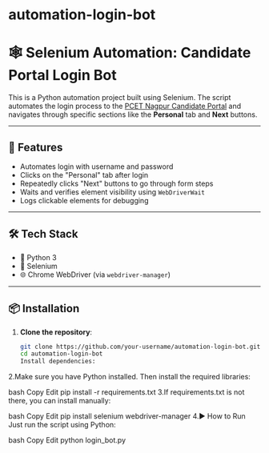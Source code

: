 # automation-login-bot
# 🕸️ Selenium Automation: Candidate Portal Login Bot

This is a Python automation project built using Selenium. The script automates the login process to the [PCET Nagpur Candidate Portal](https://mis.pcenagpur.edu.in/modules/Candidate/candidateLogin.php) and navigates through specific sections like the **Personal** tab and **Next** buttons.

---

## 🚀 Features

- Automates login with username and password
- Clicks on the "Personal" tab after login
- Repeatedly clicks "Next" buttons to go through form steps
- Waits and verifies element visibility using `WebDriverWait`
- Logs clickable elements for debugging

---

## 🛠️ Tech Stack

- 🐍 Python 3
- 🧪 Selenium
- 🌐 Chrome WebDriver (via `webdriver-manager`)

---

## 📦 Installation

1. **Clone the repository**:

   ```bash
   git clone https://github.com/your-username/automation-login-bot.git
   cd automation-login-bot
   Install dependencies:

2.Make sure you have Python installed. Then install the required libraries:

bash
Copy
Edit
pip install -r requirements.txt
3.If requirements.txt is not there, you can install manually:

bash
Copy
Edit
pip install selenium webdriver-manager
4.▶️ How to Run
Just run the script using Python:

bash
Copy
Edit
python login_bot.py
